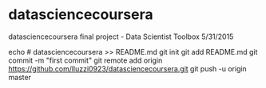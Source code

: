 # datasciencecoursera

datasciencecoursera final project - Data Scientist Toolbox 5/31/2015

echo # datasciencecoursera >> README.md
git init
git add README.md
git commit -m "first commit"
git remote add origin https://github.com/lluzzi0923/datasciencecoursera.git
git push -u origin master
